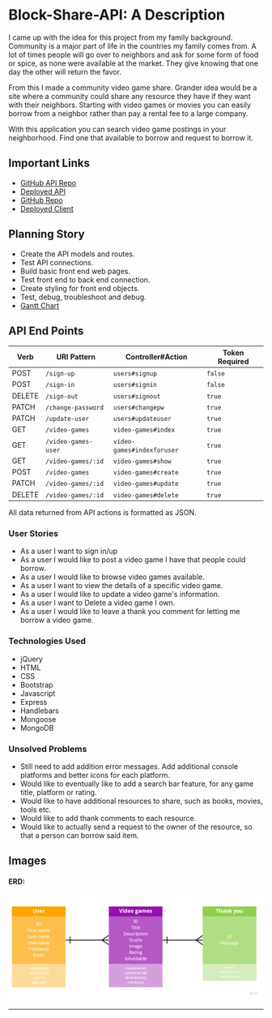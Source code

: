 # Block-Share-API: A Description

I came up with the idea for this project from my family background.  Community is a major part of life in the countries my family comes from.  A lot of times people will go over to neighbors and ask for some form of food or spice, as none were available at the market.  They give knowing that one day the other will return the favor.

From this I made a community video game share.  Grander idea would be a site where a community could share any resource they have if they want with their neighbors. Starting with video games or movies you can easily borrow from a neighbor rather than pay a rental fee to a large company.

With this application you can search video game postings in your neighborhood.  Find one that available to borrow and request to borrow it.

## Important Links

- [GitHub API Repo](https://github.com/sebastian-chang/block-share-api)
- [Deployed API]( https://shrouded-woodland-10861.herokuapp.com)
- [GitHub Repo](https://github.com/sebastian-chang/block-share)
- [Deployed Client](https://sebastian-chang.github.io/block-share)

## Planning Story

- Create the API models and routes.
- Test API connections.
- Build basic front end web pages.
- Test front end to back end connection.
- Create styling for front end objects.
- Test, debug, troubleshoot and debug.
- [Gantt Chart](https://docs.google.com/spreadsheets/d/1z5f2GSEPifRBP3DsE0RQL32uXRSbROqJ7u_IqC4iMV8/edit#gid=1115838130)

## API End Points

| Verb   | URI Pattern            | Controller#Action           | Token Required  |
|--------|------------------------|-----------------------------|-----------------|
| POST   | `/sign-up`             | `users#signup`              | `false`         |
| POST   | `/sign-in`             | `users#signin`              | `false`         |
| DELETE | `/sign-out`            | `users#signout`             | `true`          |
| PATCH  | `/change-password`     | `users#changepw`            | `true`          |
| PATCH  | `/update-user`         | `users#updateuser`          | `true`          |
| GET    | `/video-games`         | `video-games#index`         | `true`          |
| GET    | `/video-games-user`    | `video-games#indexforuser`  | `true`          |
| GET    | `/video-games/:id`     | `video-games#show`          | `true`          |
| POST   | `/video-games`         | `video-games#create`        | `true`          |
| PATCH  | `/video-games/:id`     | `video-games#update`        | `true`          |
| DELETE | `/video-games/:id`     | `video-games#delete`        | `true`          |

All data returned from API actions is formatted as JSON.

### User Stories

- As a user I want to sign in/up
- As a user I would like to post a video game I have that people could borrow.
- As a user I would like to browse video games available.
- As a user I want to view the details of a specific video game.
- As a user I would like to update a video game's information.
- As a user I want to Delete a video game I own.
- As a user I would like to leave a thank you comment for letting me borrow a video game.

### Technologies Used

- jQuery
- HTML
- CSS
- Bootstrap
- Javascript
- Express
- Handlebars
- Mongoose
- MongoDB

### Unsolved Problems

- Still need to add addition error messages.  Add additional console platforms and better icons for each platform.
- Would like to eventually like to add a search bar feature, for any game title, platform or rating.
- Would like to have additional resources to share, such as books, movies, tools etc.
- Would like to add thank comments to each resource.
- Would like to actually send a request to the owner of the resource, so that a person can borrow said item.

## Images

#### ERD:

![wireframe](https://github.com/sebastian-chang/block-share/blob/master/public/images/Block-Share-ERD.jpg)

---
